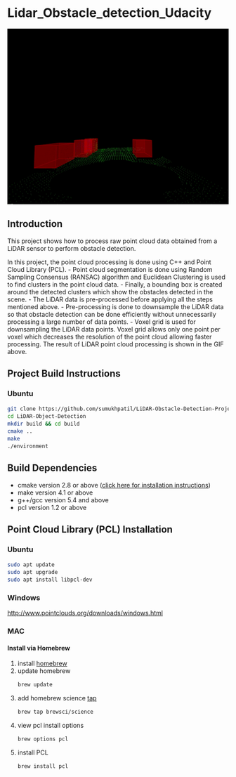 # Lidar_Obstacle_detection_Udacity
<img src="media/LidarObstacleDetection.gif" width="700" height="400" />

## Introduction

This project shows how to process raw point cloud data obtained from a LiDAR sensor to perform obstacle detection. 

In this project, the point cloud processing is done using C++ and Point Cloud Library (PCL). 
	- Point cloud segmentation is done using Random Sampling Consensus (RANSAC) algorithm and Euclidean Clustering is used to find clusters in the point cloud data. 
	- Finally, a bounding box is created around the detected clusters which show the obstacles detected in the scene. 
	- The LiDAR data is pre-processed before applying all the steps mentioned above. 
	- Pre-processing is done to downsample the LiDAR data so that obstacle detection can be done efficiently without unnecessarily processing a large number of data points. 	 - Voxel grid is used for downsampling the LiDAR data points. Voxel grid allows only one point per voxel which decreases the resolution of the point cloud allowing faster processing. The result of LiDAR point cloud processing is shown in the GIF above.


## Project Build Instructions
### Ubuntu
```bash
git clone https://github.com/sumukhpatil/LiDAR-Obstacle-Detection-Project.git
cd LiDAR-Object-Detection
mkdir build && cd build
cmake ..
make
./environment
```

## Build Dependencies
- cmake version 2.8 or above ([click here for installation instructions](https://cmake.org/install/))
- make version 4.1 or above
- g++/gcc version 5.4 and above
- pcl version 1.2 or above

## Point Cloud Library (PCL) Installation
### Ubuntu

```bash
sudo apt update
sudo apt upgrade
sudo apt install libpcl-dev

```

### Windows

http://www.pointclouds.org/downloads/windows.html

### MAC

#### Install via Homebrew
1. install [homebrew](https://brew.sh/)
2. update homebrew
	```bash
	brew update
	```
3. add  homebrew science [tap](https://docs.brew.sh/Taps)
	```bash
	brew tap brewsci/science
	```
4. view pcl install options
	```bash
	brew options pcl
	```
5. install PCL
	```bash
	brew install pcl
	```

